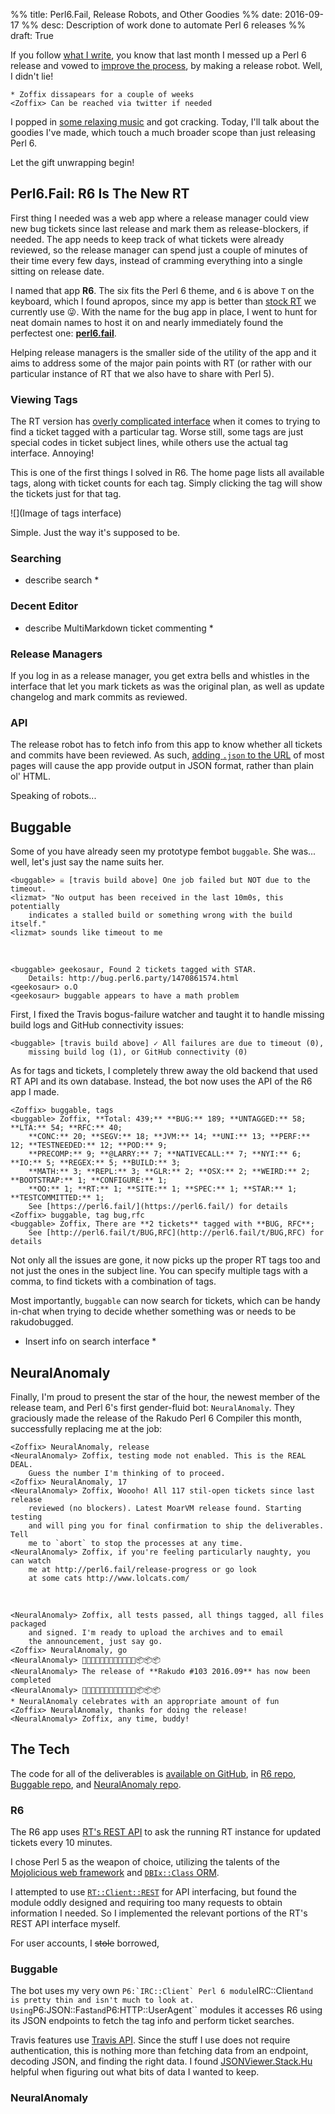 %% title: Perl6.Fail, Release Robots, and Other Goodies
%% date: 2016-09-17
%% desc: Description of work done to automate Perl 6 releases
%% draft: True

If you follow [what I write](http://perl6.party), you know that last month
I messed up a Perl 6 release and vowed to [improve the
process](/post/I-Botched-A-Perl-6-Release-And-Now-A-Robot-Is-Taking-My-Job),
by making a release robot. Well, I didn't lie!

```irc
* Zoffix dissapears for a couple of weeks
<Zoffix> Can be reached via twitter if needed
```

I popped in [some relaxing
music](https://www.youtube.com/watch?v=9y25snz83ms&feature=youtu.be&t=28s) and
got cracking. Today, I'll talk about the goodies I've made, which touch
a much broader scope than just releasing Perl 6.

Let the gift unwrapping begin!

## Perl6.Fail: R6 Is The New RT

First thing I needed was a web app where a release manager could view new
bug tickets since last release and mark them as release-blockers, if needed.
The app needs to keep track of what tickets were already reviewed, so the
release manager can spend just a couple of minutes of their time every few
days, instead of cramming everything into a single sitting on release date.

I named that app **R6**.
The six fits the Perl 6 theme, and `6` is above `T`
on the keyboard, which I found apropos, since my app is better than
[stock RT](https://bestpractical.com/request-tracker) we currently use 😜.
With the name for the bug app in place, I went to hunt for neat domain names to
host it on and nearly immediately found the perfectest one:
**[perl6.fail](https://perl6.fail)**.

Helping release managers is the smaller side of the utility of the app and
it aims to address some of the major pain points with RT (or rather with our
particular instance of RT that we also have to share with Perl 5).

### Viewing Tags

The RT version has [overly complicated
interface](/post/A-Date-With-The-Bug-Queue-or-Let-Me-Help-You-Help-Me-Help-You--Part-2#lesson4:tagyourticketsandmakethemeasytofind) when it comes to trying
to find a ticket tagged with a particular tag. Worse still, some tags
are just special codes in ticket subject lines, while others use the actual
tag interface. Annoying!

This is one of the first things I solved in R6. The home page lists all
available tags, along with ticket counts for each tag. Simply clicking the
tag will show the tickets just for that tag.

![](Image of tags interface)

Simple. Just the way it's supposed to be.

### Searching

* describe search *

### Decent Editor

* describe MultiMarkdown ticket commenting *

### Release Managers

If you log in as a release manager, you get extra bells and whistles in the
interface that let you mark tickets as was the original plan, as well as
update changelog and mark commits as reviewed.

### API

The release robot has to fetch info from this app to know whether all tickets
and commits have been reviewed. As such,
[adding `.json` to the URL](https://perl6.fail/t/BUG.json)
of most pages will cause the app provide output in JSON format, rather than
plain ol' HTML.

Speaking of robots...

## Buggable

Some of you have already seen my prototype fembot `buggable`. She
was... well, let's just say the name suits her.

```irc
<buggable> ☠ [travis build above] One job failed but NOT due to the timeout.
<lizmat> "No output has been received in the last 10m0s, this potentially
    indicates a stalled build or something wrong with the build itself."
<lizmat> sounds like timeout to me
```

&nbsp;

```irc
<buggable> geekosaur, Found 2 tickets tagged with STAR.
    Details: http://bug.perl6.party/1470861574.html
<geekosaur> o.O
<geekosaur> buggable appears to have a math problem
```

First, I fixed the Travis bogus-failure watcher and taught it to handle
missing build logs and GitHub connectivity issues:

```irc
<buggable> [travis build above] ✓ All failures are due to timeout (0),
    missing build log (1), or GitHub connectivity (0)
```

As for tags and tickets, I completely threw away the old backend that used
RT API and its own database. Instead, the bot now uses the API of the R6
app I made.

```irc
<Zoffix> buggable, tags
<buggable> Zoffix, **Total: 439;** **BUG:** 189; **UNTAGGED:** 58; **LTA:** 54; **RFC:** 40;
    **CONC:** 20; **SEGV:** 18; **JVM:** 14; **UNI:** 13; **PERF:** 12; **TESTNEEDED:** 12; **POD:** 9;
    **PRECOMP:** 9; **@LARRY:** 7; **NATIVECALL:** 7; **NYI:** 6; **IO:** 5; **REGEX:** 5; **BUILD:** 3;
    **MATH:** 3; **REPL:** 3; **GLR:** 2; **OSX:** 2; **WEIRD:** 2; **BOOTSTRAP:** 1; **CONFIGURE:** 1;
    **OO:** 1; **RT:** 1; **SITE:** 1; **SPEC:** 1; **STAR:** 1; **TESTCOMMITTED:** 1;
    See [https://perl6.fail/](https://perl6.fail/) for details
<Zoffix> buggable, tag bug,rfc
<buggable> Zoffix, There are **2 tickets** tagged with **BUG, RFC**;
    See [http://perl6.fail/t/BUG,RFC](http://perl6.fail/t/BUG,RFC) for details
```

Not only all the issues are gone, it now picks up the proper RT tags too and
not just the ones in the subject line. You can specify multiple tags with a
comma, to find tickets with a combination of tags.

Most importantly, `buggable` can now search for tickets, which can be
handy in-chat when trying to decide whether something was or needs to be
rakudobugged.

* Insert info on search interface *

## NeuralAnomaly

Finally, I'm proud to present the star of the hour, the newest member of the
release team, and Perl 6's first gender-fluid bot: `NeuralAnomaly`. They
graciously made the release of the Rakudo Perl 6 Compiler this month,
successfully replacing me at the job:

```irc
<Zoffix> NeuralAnomaly, release
<NeuralAnomaly> Zoffix, testing mode not enabled. This is the REAL DEAL.
    Guess the number I'm thinking of to proceed.
<Zoffix> NeuralAnomaly, 17
<NeuralAnomaly> Zoffix, Woooho! All 117 stil-open tickets since last release
    reviewed (no blockers). Latest MoarVM release found. Starting testing
    and will ping you for final confirmation to ship the deliverables. Tell
    me to `abort` to stop the processes at any time.
<NeuralAnomaly> Zoffix, if you're feeling particularly naughty, you can watch
    me at http://perl6.fail/release-progress or go look
    at some cats http://www.lolcats.com/
```

&nbsp;

```irc
<NeuralAnomaly> Zoffix, all tests passed, all things tagged, all files packaged
    and signed. I'm ready to upload the archives and to email
    the announcement, just say go.
<Zoffix> NeuralAnomaly, go
<NeuralAnomaly> 🎺🎺🎺📯📯📯📯📯📯🌈🌈🌈📦📦📦
<NeuralAnomaly> The release of **Rakudo #103 2016.09** has now been completed
<NeuralAnomaly> 🎺🎺🎺📯📯📯📯📯📯🌈🌈🌈📦📦📦
* NeuralAnomaly celebrates with an appropriate amount of fun
<Zoffix> NeuralAnomaly, thanks for doing the release!
<NeuralAnomaly> Zoffix, any time, buddy!
```

## The Tech

The code for all of the deliverables is [available on
GitHub](https://github.com/zoffixznet), in [R6
repo](https://github.com/zoffixznet/r6), [Buggable
repo](https://github.com/zoffixznet/perl6-buggable), and [NeuralAnomaly
repo](https://github.com/zoffixznet/na).

### R6

The R6 app uses [RT's REST API](https://rt-wiki.bestpractical.com/wiki/REST)
to ask the running RT instance for updated tickets every 10 minutes.

I chose Perl 5 as the weapon of choice, utilizing the talents of
the [Mojolicious web framework](http://mojolicious.org/) and
[`DBIx::Class` ORM](https://metacpan.org/pod/DBIx::Class).

I attempted to
use [`RT::Client::REST`](https://metacpan.org/pod/RT::Client::REST) for API
interfacing, but found the module oddly designed and requiring too many
requests to obtain information I needed. So I implemented the
relevant portions of the RT's REST API interface myself.

For user accounts, I <s>stole</s> borrowed,

### Buggable

The bot uses my very own ``P6:`IRC::Client` Perl 6 module``IRC::Client``
and is pretty thin
and isn't much to look at. Using ``P6:JSON::Fast`` and ``P6:HTTP::UserAgent``
modules it accesses R6 using its JSON endpoints to fetch the tag info
and perform ticket searches.

Travis features use [Travis API](https://docs.travis-ci.com/api). Since the
stuff I use does not require authentication, this is nothing more than
fetching data from an endpoint, decoding JSON, and finding the right data.
I found [JSONViewer.Stack.Hu](http://jsonviewer.stack.hu/) helpful when
figuring out what bits of data I wanted to keep.

### NeuralAnomaly
